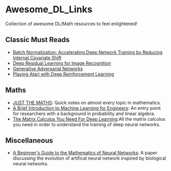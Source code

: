 # Awesome_DL_Links
Collection of awesome DL/Math resources to feel enlightened!

## Classic Must Reads

* [Batch Normalization: Accelerating Deep Network Training by Reducing Internal Covariate Shift](https://arxiv.org/abs/1502.03167)
* [Deep Residual Learning for Image Recognition](https://arxiv.org/abs/1512.03385)
* [Generative Adversarial Networks](https://arxiv.org/abs/1406.2661)
* [Playing Atari with Deep Reinforcement Learning](https://arxiv.org/abs/1312.5602)

## Maths

* [JUST THE MATHS](https://archive.uea.ac.uk/jtm/contents.htm): Quick notes on almost every topic in mathematics.
* [A Brief Introduction to Machine Learning for Engineers](https://arxiv.org/pdf/1709.02840.pdf): An entry point for researchers with a background in probability and linear algebra.
* [The Matrix Calculus You Need For Deep Learning](https://arxiv.org/pdf/1802.01528.pdf):All the matrix calculus you need in order to understand the training of deep neural networks.

## Miscellaneous

* [A Beginner's Guide to the Mathematics of Neural Networks](http://citeseerx.ist.psu.edu/viewdoc/download?doi=10.1.1.161.3556&rep=rep1&type=pdf): A paper discussing the evolution of artifical neural network inspired by biological neural networks.

